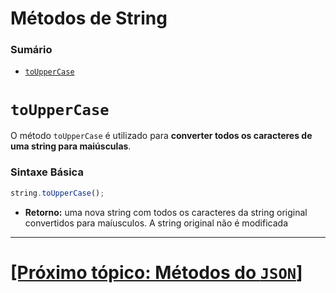 # Métodos de String

### Sumário

- [`toUpperCase`](#touppercase)

# <a id="touppercase">`toUpperCase`</a>

O método `toUpperCase` é utilizado para **converter todos os caracteres de uma string para maiúsculas**.

### Sintaxe Básica

```JavaScript
string.toUpperCase();
```

- **Retorno:** uma nova string com todos os caracteres da string original convertidos para maíusculos. A string original não é modificada

---

# [[Próximo tópico: Métodos do `JSON`]](./JSON.md)